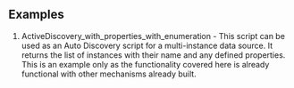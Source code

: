 ## Examples
1. ActiveDiscovery_with_properties_with_enumeration - This script can be used as an Auto Discovery script for a multi-instance data source. It returns the list of instances with their name and any defined properties. This is an example only as the functionality covered here is already functional with other mechanisms already built.
